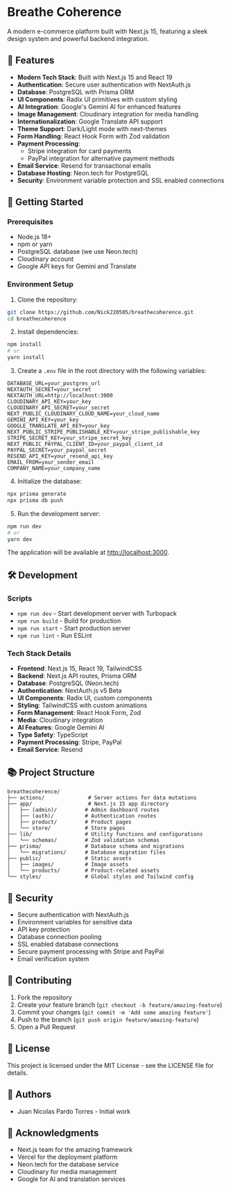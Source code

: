 # Breathe Coherence

A modern e-commerce platform built with Next.js 15, featuring a sleek design system and powerful backend integration.

## 🌟 Features

- **Modern Tech Stack**: Built with Next.js 15 and React 19
- **Authentication**: Secure user authentication with NextAuth.js
- **Database**: PostgreSQL with Prisma ORM
- **UI Components**: Radix UI primitives with custom styling
- **AI Integration**: Google's Gemini AI for enhanced features
- **Image Management**: Cloudinary integration for media handling
- **Internationalization**: Google Translate API support
- **Theme Support**: Dark/Light mode with next-themes
- **Form Handling**: React Hook Form with Zod validation
- **Payment Processing**:
  - Stripe integration for card payments
  - PayPal integration for alternative payment methods
- **Email Service**: Resend for transactional emails
- **Database Hosting**: Neon.tech for PostgreSQL
- **Security**: Environment variable protection and SSL enabled connections

## 🚀 Getting Started

### Prerequisites

- Node.js 18+
- npm or yarn
- PostgreSQL database (we use Neon.tech)
- Cloudinary account
- Google API keys for Gemini and Translate

### Environment Setup

1. Clone the repository:

```bash
git clone https://github.com/Nick220505/breathecoherence.git
cd breathecoherence
```

2. Install dependencies:

```bash
npm install
# or
yarn install
```

3. Create a `.env` file in the root directory with the following variables:

```env
DATABASE_URL=your_postgres_url
NEXTAUTH_SECRET=your_secret
NEXTAUTH_URL=http://localhost:3000
CLOUDINARY_API_KEY=your_key
CLOUDINARY_API_SECRET=your_secret
NEXT_PUBLIC_CLOUDINARY_CLOUD_NAME=your_cloud_name
GEMINI_API_KEY=your_key
GOOGLE_TRANSLATE_API_KEY=your_key
NEXT_PUBLIC_STRIPE_PUBLISHABLE_KEY=your_stripe_publishable_key
STRIPE_SECRET_KEY=your_stripe_secret_key
NEXT_PUBLIC_PAYPAL_CLIENT_ID=your_paypal_client_id
PAYPAL_SECRET=your_paypal_secret
RESEND_API_KEY=your_resend_api_key
EMAIL_FROM=your_sender_email
COMPANY_NAME=your_company_name
```

4. Initialize the database:

```bash
npx prisma generate
npx prisma db push
```

5. Run the development server:

```bash
npm run dev
# or
yarn dev
```

The application will be available at [http://localhost:3000](http://localhost:3000).

## 🛠️ Development

### Scripts

- `npm run dev` - Start development server with Turbopack
- `npm run build` - Build for production
- `npm run start` - Start production server
- `npm run lint` - Run ESLint

### Tech Stack Details

- **Frontend**: Next.js 15, React 19, TailwindCSS
- **Backend**: Next.js API routes, Prisma ORM
- **Database**: PostgreSQL (Neon.tech)
- **Authentication**: NextAuth.js v5 Beta
- **UI Components**: Radix UI, custom components
- **Styling**: TailwindCSS with custom animations
- **Form Management**: React Hook Form, Zod
- **Media**: Cloudinary integration
- **AI Features**: Google Gemini AI
- **Type Safety**: TypeScript
- **Payment Processing**: Stripe, PayPal
- **Email Service**: Resend

## 📚 Project Structure

```
breathecoherence/
├── actions/              # Server actions for data mutations
├── app/                  # Next.js 15 app directory
│   ├── (admin)/         # Admin dashboard routes
│   ├── (auth)/          # Authentication routes
│   ├── product/         # Product pages
│   └── store/           # Store pages
├── lib/                 # Utility functions and configurations
│   └── schemas/         # Zod validation schemas
├── prisma/              # Database schema and migrations
│   └── migrations/      # Database migration files
├── public/              # Static assets
│   ├── images/          # Image assets
│   └── products/        # Product-related assets
└── styles/              # Global styles and Tailwind config
```

## 🔐 Security

- Secure authentication with NextAuth.js
- Environment variables for sensitive data
- API key protection
- Database connection pooling
- SSL enabled database connections
- Secure payment processing with Stripe and PayPal
- Email verification system

## 🤝 Contributing

1. Fork the repository
2. Create your feature branch (`git checkout -b feature/amazing-feature`)
3. Commit your changes (`git commit -m 'Add some amazing feature'`)
4. Push to the branch (`git push origin feature/amazing-feature`)
5. Open a Pull Request

## 📝 License

This project is licensed under the MIT License - see the LICENSE file for details.

## 👥 Authors

- Juan Nicolas Pardo Torres - Initial work

## 🙏 Acknowledgments

- Next.js team for the amazing framework
- Vercel for the deployment platform
- Neon.tech for the database service
- Cloudinary for media management
- Google for AI and translation services
